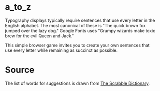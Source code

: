 a_to_z
======

Typography displays typically require sentences that use every letter in the English alphabet. The most canonical of these is
"The quick brown fox jumped over the lazy dog." Google Fonts uses "Grumpy wizards make toxic brew for the evil Queen and Jack."

This simple browser game invites you to create your own sentences that use every letter while remaining as succinct as possible.

    


# Source
The list of words for suggestions is drawn from [The Scrabble Dictionary](https://encrypted.google.com/search?q=scrabble+dictionary+txt). 



